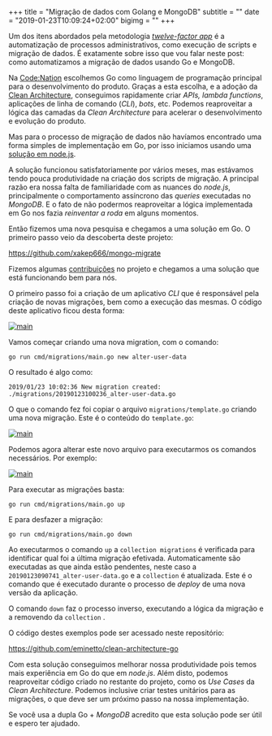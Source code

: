+++
title = "Migração de dados com Golang e MongoDB"
subtitle = ""
date = "2019-01-23T10:09:24+02:00"
bigimg = ""
+++

Um dos itens abordados pela metodologia [*twelve-factor app*](https://12factor.net) é a automatização de processos administrativos, como execução de scripts e migração de dados. É exatamente sobre isso que vou falar neste post: como automatizamos a migração de dados usando Go e MongoDB.

<!--more-->

Na [Code:Nation](https://www.codenation.com.br) escolhemos Go como linguagem de programação principal para o desenvolvimento do produto. Graças a esta escolha, e a adoção da [Clean Architecture](https://medium.com/@eminetto/clean-architecture-using-golang-b63587aa5e3f), conseguimos rapidamente criar *APIs, lambda functions*, aplicações de linha de comando (*CLI*), *bots*, etc. Podemos reaproveitar a lógica das camadas da *Clean Architecture* para acelerar o desenvolvimento e evolução do produto. 

Mas para o processo de migração de dados não havíamos encontrado uma forma simples de implementação em Go, por isso iniciamos usando uma [solução em node.js](https://www.npmjs.com/package/migrate-mongo).

A solução funcionou satisfatoriamente por vários meses, mas estávamos tendo pouca produtividade na criação dos scripts de migração. A principal razão era nossa falta de familiaridade com as nuances do *node.js*, principalmente o comportamento assíncrono das *queries* executadas no *MongoDB*. E o fato de não podermos reaproveitar a lógica implementada em Go nos fazia *reinventar a roda* em alguns momentos. 

Então fizemos uma nova pesquisa e chegamos a uma solução em Go. O primeiro passo veio da descoberta deste projeto: 

https://github.com/xakep666/mongo-migrate

Fizemos algumas [contribuições](https://github.com/xakep666/mongo-migrate/pull/1) no projeto e chegamos a uma solução que está funcionando bem para nós. 

O primeiro passo foi a criação de um aplicativo *CLI* que é responsável pela criação de novas migrações, bem como a execução das mesmas. O código deste aplicativo ficou desta forma:

[![main](/images/posts/migrations_main.png)](/images/posts/migrations_main.png) 

Vamos começar criando uma nova migration, com o comando:

	go run cmd/migrations/main.go new alter-user-data
	
O resultado é algo como:

	2019/01/23 10:02:36 New migration created: ./migrations/20190123100236_alter-user-data.go

O que o comando fez foi copiar o arquivo ```migrations/template.go``` criando uma nova migração. Este é o conteúdo do ```template.go```:


[![main](/images/posts/migrations_template.png)](/images/posts/migrations_template.png) 


Podemos agora alterar este novo arquivo para executarmos os comandos necessários. Por exemplo:

[![main](/images/posts/migrations_migration.png)](/images/posts/migrations_migration.png) 


Para executar as migrações basta:

	go run cmd/migrations/main.go up

E para desfazer a migração:

	go run cmd/migrations/main.go down

Ao executarmos o comando `up` a `collection migrations` é verificada para identificar qual foi a última migração efetivada. Automaticamente são executadas as que ainda estão pendentes, neste caso a `20190123090741_alter-user-data.go` e a `collection` é atualizada. Este é o comando que é executado durante o processo de *deploy* de uma nova versão da aplicação.

O comando ```down``` faz o processo inverso, executando a lógica da migração e a removendo da ```collection``` .

O código destes exemplos pode ser acessado neste repositório:

https://github.com/eminetto/clean-architecture-go

Com esta solução conseguimos melhorar nossa produtividade pois temos mais experiência em Go do que em *node.js*. Além disto, podemos reaproveitar código criado no restante do projeto, como os *Use Cases* da *Clean Architecture*. Podemos inclusive criar testes unitários para as migrações, o que deve ser um próximo passo na nossa implementação.

Se você usa a dupla Go + *MongoDB* acredito que esta solução pode ser útil e espero ter ajudado.
